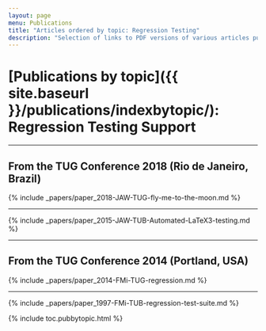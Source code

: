 ```yaml
---
layout: page
menu: Publications
title: "Articles ordered by topic: Regression Testing"
description: "Selection of links to PDF versions of various articles published by the LaTeX3 project and links to videos of their conference presentations ordered by major topics."
---
```


# [Publications by topic]({{ site.baseurl }}/publications/indexbytopic/):  Regression Testing Support



<hr class="conference-start">

## From the TUG Conference 2018 (Rio de Janeiro, Brazil)
{% include _papers/paper_2018-JAW-TUG-fly-me-to-the-moon.md %}

<hr class="conference-end">



{% include _papers/paper_2015-JAW-TUB-Automated-LaTeX3-testing.md %}



<hr class="conference-start">

## From the TUG Conference 2014 (Portland, USA)
{% include _papers/paper_2014-FMi-TUG-regression.md %}

<hr class="conference-end">



{% include _papers/paper_1997-FMi-TUB-regression-test-suite.md %}



<div class="row">{% include toc.pubbytopic.html %}</div>
<div id="div_vgwpixel"></div>

